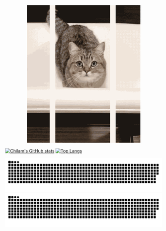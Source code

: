 
<div align=center>
  <img src="https://raw.githubusercontent.com/ch1lam/ch1lam/main/cat.gif">
</div>


[![Chilam's GitHub stats](https://github-readme-stats.vercel.app/api?username=ch1lam&count_private=true&show_icons=true&icon_color=805AD5&text_color=718096&bg_color=ffffff&hide_title=true&hide_border=true)]()
[![Top Langs](https://github-readme-stats.vercel.app/api/top-langs/?username=ch1lam&layout=compact)]()

![github contribution grid snake animation](https://raw.githubusercontent.com/ch1lam/ch1lam/output/github-contribution-grid-snake-dark.svg#gh-dark-mode-only)![github contribution grid snake animation](https://raw.githubusercontent.com/ch1lam/ch1lam/output/github-contribution-grid-snake.svg#gh-light-mode-only)

